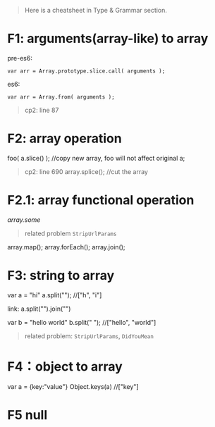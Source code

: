 >Here is a cheatsheet in Type & Grammar section.

# F1: arguments(array-like) to array 

pre-es6:

    var arr = Array.prototype.slice.call( arguments );

es6:

    var arr = Array.from( arguments );

>cp2: line 87

# F2: array operation

foo( a.slice() ); //copy new array, foo will not affect original a;

>cp2: line 690
array.splice(); //cut the array

# F2.1: array functional operation

*array.some*

>related problem `StripUrlParams`

array.map();
array.forEach();
array.join();



# F3: string to array

var a = "hi"
a.split(""); //["h", "i"]

link: a.split("").join("")

var b = "hello world"
b.split(" "); //["hello", "world"]

>related problem: `StripUrlParams`, `DidYouMean`

# F4：object to array

var a = {key:"value"}
Object.keys(a) //["key"]

# F5 null




